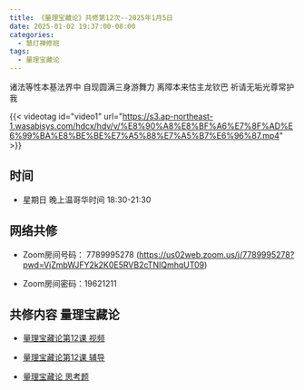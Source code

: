 ```yaml
---
title: 《量理宝藏论》共修第12次--2025年1月5日
date: 2025-01-02 19:37:00-08:00
categories:
  - 慧灯禅修班
tags:
  - 量理宝藏论
---
```

诸法等性本基法界中 自现圆满三身游舞力 离障本来怙主龙钦巴 祈请无垢光尊常护我

{{< videotag id="video1" url="https://s3.ap-northeast-1.wasabisys.com/hdcx/hdv/v/%E8%90%A8%E8%BF%A6%E7%8F%AD%E6%99%BA%E8%BE%BE%E7%A5%88%E7%A5%B7%E6%96%87.mp4" >}}

## 时间


* 星期日 晚上温哥华时间 18:30-21:30


## 网络共修


* Zoom房间号码： 7789995278 (https://us02web.zoom.us/j/7789995278?pwd=VjZmbWJFY2k2K0E5RVB2cTNIQmhqUT09)


* Zoom房间密码：19621211


## 共修内容 量理宝藏论


* [量理宝藏论第12课 视频](https://huidengchanxiu.net/refs/llbzl/llbzl-02#%E7%AC%AC%E5%8D%81%E4%BA%8C%E8%8A%82%E8%AF%BE)

* [量理宝藏论第12课 辅导](https://box.hdcxb.net/%E6%85%A7%E7%81%AF%E7%A6%85%E4%BF%AE/037-%E9%87%8F%E7%90%86%E5%AE%9D%E8%97%8F%E8%AE%BA/%E8%BE%85%E5%AF%BC-%E6%99%BA%E8%AF%9A%E5%A0%AA%E5%B8%83%E7%AC%AC1%E6%AC%A1%E8%AE%B2%E8%A7%A3%E4%BA%8E2006%E8%87%B307%E5%B9%B4)

* [量理宝藏论 思考题 ](https://huidengchanxiu.net/refs/llbzl/llbzl-qa#%E7%AC%AC%E4%BA%8C%E5%93%81%E6%80%9D%E8%80%83%E9%A2%98%E7%AD%94%E6%A1%88)


